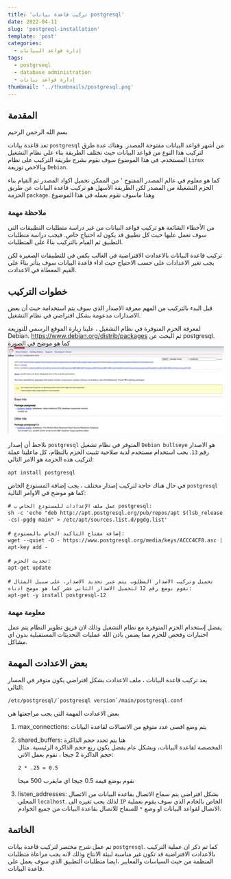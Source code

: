 ```yaml
---
title: 'تركيب قاعدة بيانات postgresql'
date: 2022-04-11
slug: 'postgreql-installation'
template: 'post'
categories:
  - إدارة قواعد البيانات
tags:
  - postgrseql
  - database administration
  - إدارة قواعد بيانات 
thumbnail: '../thumbnails/postgresql.png'
---
```


## المقدمة 
بسم الله الرحمن الرحيم

تعد قاعدة بيانات `postgresql` من أشهر قواعد البيانات مفتوحة المصدر. 
وهناك عدة طرق لتركيب هذا النوع من قواعد البيانات حيث تختلف الطريقة بناء على نظام التشغيل المستخدم. 
في هذا الموضوع سوف نقوم بشرح طريقة التركيب على نظام `Linux` وبالاخص توزيعة `Debian`.

كما هو معلوم في عالم المصدر المفتوح ٬ من الممكن تحميل اكواد المصدر ثم القيام بناء الحزم التشغيلة من المصدر لكن الطريقة الأسهل هو تركيب قاعدة البيانات عن طريق الحزمة `package`. وهذا ماسوف نقوم بعمله في هذا الموضوع

### ملاحظة مهمة
من الأخطاء الشائعة هو تركيب قواعد البيانات من غير دراسة متطلبات التطبيقات التي سوف تعمل عليها حيث كل تطبيق قد يكون له احتياج خاص. فيجب دراسة متطلبات التطبيق ثم القيام بالتركيب بناءً على المتطلبات.

 تركيب قاعدة البيانات بالاعدادت الافتراضية في الغالب  يكفي في للتطبيقات الصغيرة لكن يجب تغير الاعدادات على حسب الاحتياج حيث اداء قاعدة البيانات سوف يتأثر بناءً علي القيم المعطاة في الاعدادت.

##  خطوات التركيب
قبل البدء بالتركيب من المهم  معرفة الاصدار الذي سوف يتم استخدامة حيث أن بعض الاصدارات مدعومة بشكل افتراضي في نظام التشغيل.

لمعرفة الحزم المتوفرة في نظام التشغيل ، علينا زيارة الموقع الرسمي للتوزيعة Debian.
https://www.debian.org/distrib/packages
ثم البحث عن postgresql. 
كما هو موضح في الصورة
![package-search](../images/postgresql-installation/package-search.png "package-search")

نلاحظ أن إصدار `postgresql` المتوفر في نظام تشغيل `Debian bullseye` 
هو الاصدار رقم `13`.
يجب استخدام مستخدم لدية صلاحية تثبيت الحزم بالنظام،
كل ماعلينا عملة لتركيب هذه الحزمة هو الامر التالي:

```
apt install postgresql
```
في حال هناك حاجة لتركيب إصدار مختلف ، يجب إضافة المستودع الخاص `postgresql` كما هو موضح في الاوامر التالية:

```
# عمل ملف الإعدادات للمستودع الخاص ب postgresql:
sh -c 'echo "deb http://apt.postgresql.org/pub/repos/apt $(lsb_release -cs)-pgdg main" > /etc/apt/sources.list.d/pgdg.list'

# إضافة مفتاح التاكيد الخاص بالمستودع:
wget --quiet -O - https://www.postgresql.org/media/keys/ACCC4CF8.asc |  apt-key add -

# تحديث الحزم:
apt-get update

# تحميل وتركيب الاصدار المطلوب يتم عبر تحديد الاصدار. على سبيل المثال نقوم بوضع رقم 12 لتحميل الاصدار الثاني عشر كما هو موضح ادناه:
apt-get -y install postgresql-12
```


### معلومة مهمة
يفضل إستخدام الحزم المتوفرة مع نظام التشغيل  وذلك لان فريق تطوير النظام يتم عمل 
اختبارات وفحص للحزم مما يضمن باذن الله عمليات التحديثات المستقبلية بدون اي مشاكل.

## بعض الاعدادت المهمة
بعد تركيب قاعدة البيانات ، ملف الاعدادت بشكل افتراضي يكون متوفر في المسار التالي:
```
/etc/postgresql/`postgresql version`/main/postgresql.conf
```
بعض الاعدادت المهمة التي يجب مراجعتها هي 
1. max_connections: يتم وضع اقصى عدد متوقع من الاتصالات لقاعدة البيانات
2. shared_buffers: هنا يتم تحدد حجم الذاكرة   
المخصصة لقاعدة البيانات، وبشكل عام يفضل يكون 
ربع حجم 
الذاكرة الرئيسية. مثال حجم الذاكرة 2 جيجا ، نقوم بعمل الاتي:
   ```
   2 * .25 = 0.5
   ```
   نقوم بوضع قيمة 0.5 جيجا اي مايقرب 500 ميجا 

3. listen_addresses: بشكل افتراضي يتم سماح الاتصال بقاعدة البيانات من الاتصال المحلي `localhost`. لذلك يجب تغيره الى `IP` الخاص بالخادم الذي سوف يقوم بعملية الاتصال لقواعد البيانات او وضع `*` للسماح للاتصال بقاعدة البيانات من جميع الخوادم.

## الخاتمة
تم عمل شرح مختصر لتركيب قاعدة بيانات `postgresql`. كما تم ذكر ان عملية التركيب بالاعدادت الافتراضية قد تكون غير مناسبة لبيئة الانتاج وذلك لانه يجب مراعاة متطلبات المنظمة من حيث السياسات والمعايير ،ايضا متطلبات التطبيق الذي سوف يعمل على قاعدة البيانات.

<Author slug="ahmed" />
